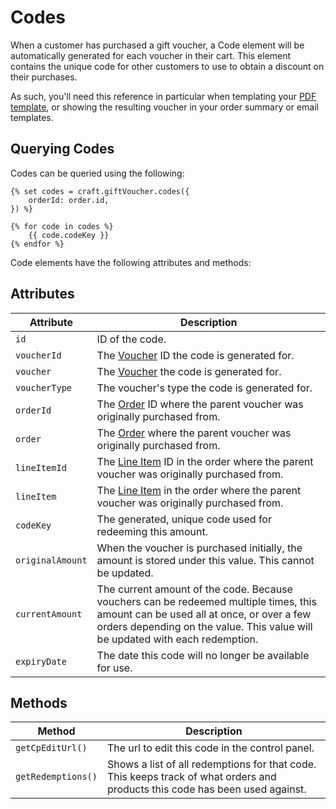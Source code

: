 # Codes

When a customer has purchased a gift voucher, a Code element will be automatically generated for each voucher in their cart. This element contains the unique code for other customers to use to obtain a discount on their purchases.

As such, you'll need this reference in particular when templating your [PDF template](/craft-plugins/gift-voucher/docs/template-guide/pdf-template), or showing the resulting voucher in your order summary or email templates.

## Querying Codes

Codes can be queried using the following:

```twig
{% set codes = craft.giftVoucher.codes({
    orderId: order.id,
}) %}

{% for code in codes %}
    {{ code.codeKey }}
{% endfor %}
```

Code elements have the following attributes and methods:

## Attributes

Attribute | Description
--- | ---
`id` | ID of the code.
`voucherId` | The [Voucher](/craft-plugins/gift-voucher/docs/models/voucher) ID the code is generated for.
`voucher` | The [Voucher](/craft-plugins/gift-voucher/docs/models/voucher) the code is generated for.
`voucherType` | The voucher's type the code is generated for.
`orderId` | The [Order](https://docs.craftcms.com/commerce/api/v2/craft-commerce-elements-order.html) ID where the parent voucher was originally purchased from.
`order` | The [Order](https://docs.craftcms.com/commerce/api/v2/craft-commerce-elements-order.html) where the parent voucher was originally purchased from.
`lineItemId` | The [Line Item](https://docs.craftcms.com/commerce/api/v2/craft-commerce-models-lineitem.html) ID in the order where the parent voucher was originally purchased from.
`lineItem` | The [Line Item](https://docs.craftcms.com/commerce/api/v2/craft-commerce-models-lineitem.html) in the order where the parent voucher was originally purchased from.
`codeKey` | The generated, unique code used for redeeming this amount.
`originalAmount` | When the voucher is purchased initially, the amount is stored under this value. This cannot be updated.
`currentAmount` | The current amount of the code. Because vouchers can be redeemed multiple times, this amount can be used all at once, or over a few orders depending on the value. This value will be updated with each redemption.
`expiryDate` | The date this code will no longer be available for use.

## Methods

Method | Description
--- | ---
`getCpEditUrl()` | The url to edit this code in the control panel.
`getRedemptions()` | Shows a list of all redemptions for that code. This keeps track of what orders and products this code has been used against.

